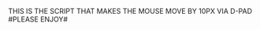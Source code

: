 THIS IS THE SCRIPT THAT MAKES THE MOUSE MOVE BY 10PX VIA D-PAD
                       #PLEASE ENJOY#
